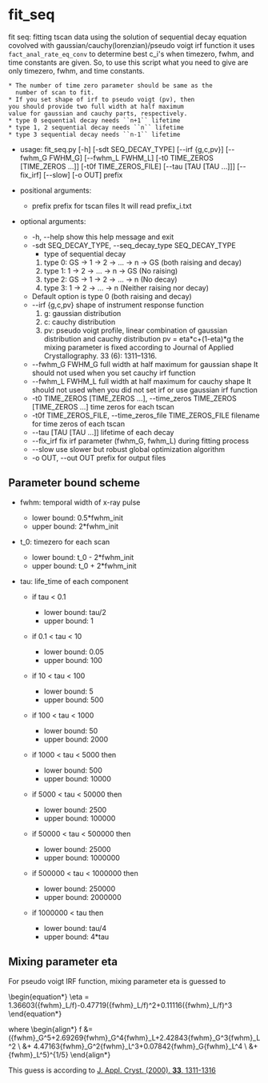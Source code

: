 # fit_seq

fit seq: fitting tscan data using the solution of sequential decay equation covolved with gaussian/cauchy(lorenzian)/pseudo voigt irf function it uses ``fact_anal_rate_eq_conv`` to determine best c_i's when timezero, fwhm, and time constants are given. So, to use this script what you need to give are only timezero, fwhm, and time constants.

```{Note}
* The number of time zero parameter should be same as the
  number of scan to fit.
* If you set shape of irf to pseudo voigt (pv), then
you should provide two full width at half maximum
value for gaussian and cauchy parts, respectively.
* type 0 sequential decay needs ``n+1`` lifetime
* type 1, 2 sequential decay needs ``n`` lifetime
* type 3 sequential decay needs ``n-1`` lifetime 
```

* usage: fit_seq.py 
                  [-h] [-sdt SEQ_DECAY_TYPE] [--irf {g,c,pv}]
                  [--fwhm_G FWHM_G] [--fwhm_L FWHM_L]
                  [-t0 TIME_ZEROS [TIME_ZEROS ...]] [-t0f TIME_ZEROS_FILE]
                  [--tau [TAU [TAU ...]]] [--fix_irf] [--slow] [-o OUT]
                  prefix


* positional arguments:
  * prefix                prefix for tscan files It will read prefix_i.txt

* optional arguments:
  * -h, --help            show this help message and exit
  * -sdt SEQ_DECAY_TYPE, --seq_decay_type SEQ_DECAY_TYPE
    * type of sequential decay 
    1. type 0: GS -> 1 -> 2 -> ... -> n -> GS (both raising and decay) 
    2. type 1: 1 -> 2 -> ... -> n -> GS (No raising) 
    3. type 2: GS -> 1 -> 2 -> ... -> n (No decay) 
    4. type 3: 1 -> 2 -> ... -> n (Neither raising nor decay) 
   * Default option is type 0 (both raising and decay)
  * --irf {g,c,pv}        shape of instrument response function 
    1. g: gaussian distribution 
    2. c: cauchy distribution 
    3. pv: pseudo voigt profile, 
     linear combination of gaussian distribution
     and cauchy distribution pv = eta*c+(1-eta)*g the
     mixing parameter is fixed according to Journal of
     Applied Crystallography. 33 (6): 1311–1316.
  * --fwhm_G FWHM_G       full width at half maximum for gaussian shape It
    should not used when you set cauchy irf function
  * --fwhm_L FWHM_L       full width at half maximum for cauchy shape It should
    not used when you did not set irf or use gaussian irf
    function
  * -t0 TIME_ZEROS [TIME_ZEROS ...], --time_zeros TIME_ZEROS [TIME_ZEROS ...]
    time zeros for each tscan
  * -t0f TIME_ZEROS_FILE, --time_zeros_file TIME_ZEROS_FILE
    filename for time zeros of each tscan
  * --tau [TAU [TAU ...]] lifetime of each decay
  * --fix_irf             fix irf parameter (fwhm_G, fwhm_L) during fitting
    process
  * --slow                use slower but robust global optimization algorithm
  * -o OUT, --out OUT     prefix for output files

## Parameter bound scheme

* fwhm: temporal width of x-ray pulse
  * lower bound: 0.5*fwhm_init
  * upper bound: 2*fwhm_init

* t_0: timezero for each scan
  * lower bound: t_0 - 2*fwhm_init
  * upper bound: t_0 + 2*fwhm_init

* tau: life_time of each component
  * if tau < 0.1
    * lower bound: tau/2
    * upper bound: 1

  * if 0.1 < tau < 10
    * lower bound: 0.05
    * upper bound: 100

  * if 10 < tau < 100
    * lower bound: 5
    * upper bound: 500

  * if 100 < tau < 1000
    * lower bound: 50
    * upper bound: 2000
	
  * if 1000 < tau < 5000 then
    * lower bound: 500
    * upper bound: 10000

  * if 5000 < tau < 50000 then
    * lower bound: 2500
    * upper bound: 100000

  * if 50000 < tau < 500000 then
    * lower bound: 25000
    * upper bound: 1000000

  * if 500000 < tau < 1000000 then
    * lower bound: 250000
    * upper bound: 2000000

  * if 1000000 < tau then
    * lower bound: tau/4
    * upper bound: 4*tau
	 
## Mixing parameter eta

For pseudo voigt IRF function, mixing parameter eta is guessed to

\begin{equation*}
\eta = 1.36603({fwhm}_L/f)-0.47719({fwhm}_L/f)^2+0.11116({fwhm}_L/f)^3
\end{equation*}

where
\begin{align*}
f &= ({fwhm}_G^5+2.69269{fwhm}_G^4{fwhm}_L+2.42843{fwhm}_G^3{fwhm}_L^2 \\
  &+ 4.47163{fwhm}_G^2{fwhm}_L^3+0.07842{fwhm}_G{fwhm}_L^4 \\
  &+ {fwhm}_L^5)^{1/5}
\end{align*}

This guess is according to [J. Appl. Cryst. (2000). **33**, 1311-1316](https://doi.org/10.1107/S0021889800010219)